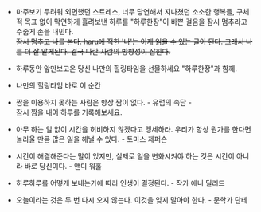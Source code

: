 - 마주보기 두려워 외면했던 스트레스, 너무 당연해서 지나쳤던 소소한 행복들, 구체적 목표 없이 막연하게 흘려보낸 하루를 "하루한장"이 바쁜 걸음을 잠시 멈추라고 수줍게 손을 내민다.  
<s>잠시 멈추고 나를 본다. haru에 적힌 '나'는 이제 읽을 수 있는 글이 된다. 그래서 나를 더 잘 알게된다. 결국 나란 사람의 방향성이 잡힌다.</s>  

- 하루동안 앞만보고온 당신 나만의 힐링타임을 선물하세요 "하루한장"과 함께.  

- 나만의 힐링타임 바로 이 순간  

- 짬을 이용하지 못하는 사람은 항상 짬이 없다. - 유럽의 속담 -   
  잠시 짬을 내어 하루를 기록해보세요.  

- 아무 하는 일 없이 시간을 허비하지 않겠다고 맹세하라. 우리가 항상 뭔가를 한다면 놀라울 만큼 많은 일을 해낼 수 있다. - 토마스 제퍼슨  

- 시간이 해결해준다는 말이 있지만, 실제로 일을 변화시켜야 하는 것은 시간이 아니라 바로 당신이다.  - 앤디 워홀  

- 하루하루를 어떻게 보내는가에 따라 인생이 결정된다. - 작가 애니 딜러드  

- 오늘이라는 것은 두 번 다시 오지 않는다. 이것을 잊지 말아야 한다. - 문학가 단테  
